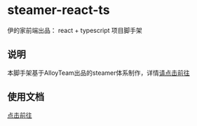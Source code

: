 # steamer-react-ts

伊的家前端出品： react + typescript 项目脚手架

## 说明

本脚手架基于AlloyTeam出品的steamer体系制作，详情[请点击前往](https://steamerjs.github.io/)

## 使用文档

[点击前往](docs/index.md)

